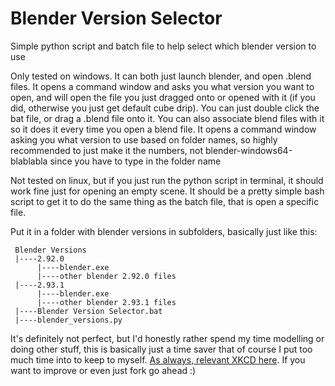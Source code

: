 # Blender Version Selector
 Simple python script and batch file to help select which blender version to use
 
 
 Only tested on windows. It can both just launch blender, and open .blend files. It opens a command window and asks you what version you want to open, and will open the file you just dragged onto or opened with it (if you did, otherwise you just get default cube drip). You can just double click the bat file, or drag a .blend file onto it. You can also associate blend files with it so it does it every time you open a blend file. It opens a command window asking you what version to use based on folder names, so highly recommended to just make it the numbers, not blender-windows64-blablabla since you have to type in the folder name
 
 
 Not tested on linux, but if you just run the python script in terminal, it should work fine just for opening an empty scene. It should be a pretty simple bash script to get it to do the same thing as the batch file, that is open a specific file.
 
 
 Put it in a folder with blender versions in subfolders, basically just like this:
 
 

     Blender Versions
     |----2.92.0
          |----blender.exe
          |----other blender 2.92.0 files
     |----2.93.1
          |----blender.exe
          |----other blender 2.93.1 files
     |----Blender Version Selector.bat
     |----blender_versions.py


It's definitely not perfect, but I'd honestly rather spend my time modelling or doing other stuff, this is basically just a time saver that of course I put too much time into to keep to myself. [As always, relevant XKCD here](https://xkcd.com/1319/). If you want to improve or even just fork go ahead :)

